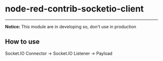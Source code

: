# node-red-contrib-socketio-client
---

**Notice:** This module are in developing so, don't use in production

## How to use

Socket.IO Connector -> Socket.IO Listener -> Payload
